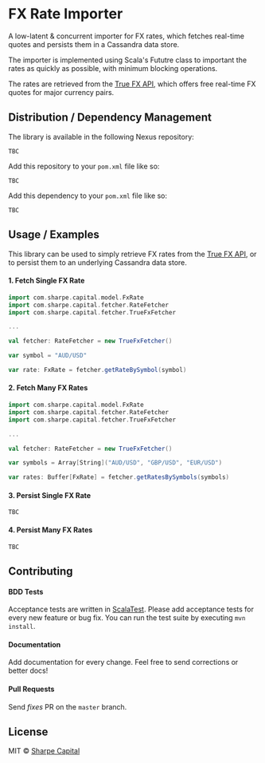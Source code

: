 # FX Rate Importer
A low-latent & concurrent importer for FX rates, which fetches real-time quotes and persists them in a Cassandra data store.

The importer is implemented using Scala's Fututre class to important the rates as quickly as possible, with minimum blocking operations.

The rates are retrieved from the [True FX API](http://www.truefx.com/), which offers free real-time FX quotes for major currency pairs.

## Distribution / Dependency Management

The library is available in the following Nexus repository:

```
TBC
```

Add this repository to your `pom.xml` file like so:

```
TBC
```

Add this dependency to your `pom.xml` file like so:

```
TBC
```

## Usage / Examples

This library can be used to simply retrieve FX rates from the [True FX API](http://www.truefx.com/), or to persist them to an underlying Cassandra data store.

#### 1. Fetch Single FX Rate

```scala
import com.sharpe.capital.model.FxRate
import com.sharpe.capital.fetcher.RateFetcher
import com.sharpe.capital.fetcher.TrueFxFetcher

...

val fetcher: RateFetcher = new TrueFxFetcher()

var symbol = "AUD/USD"

var rate: FxRate = fetcher.getRateBySymbol(symbol)
```

#### 2. Fetch Many FX Rates

```scala
import com.sharpe.capital.model.FxRate
import com.sharpe.capital.fetcher.RateFetcher
import com.sharpe.capital.fetcher.TrueFxFetcher

...

val fetcher: RateFetcher = new TrueFxFetcher()

var symbols = Array[String]("AUD/USD", "GBP/USD", "EUR/USD")

var rates: Buffer[FxRate] = fetcher.getRatesBySymbols(symbols)
```

#### 3. Persist Single FX Rate

```
TBC
```

#### 4. Persist Many FX Rates

```
TBC
```

## Contributing

#### BDD Tests
Acceptance tests are written in [ScalaTest](http://www.scalatest.org/). Please add acceptance tests for every new feature or bug fix. You can run the test suite by executing `mvn install`.

#### Documentation
Add documentation for every change. Feel free to send corrections or better docs! 

#### Pull Requests
Send _fixes_ PR on the `master` branch.

## License
MIT © [Sharpe Capital](http://sharpecapital.co.uk)
